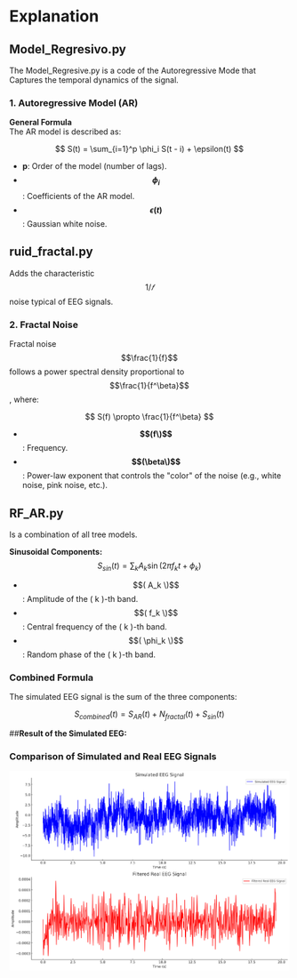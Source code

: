 # Explanation

## **Model_Regresivo.py**
The Model_Regresive.py is a code of the Autoregressive Mode that Captures the temporal dynamics of the signal.

### 1. Autoregressive Model (AR)
**General Formula**  
The AR model is described as:

$$ S(t) = \sum_{i=1}^p \phi_i S(t - i) + \epsilon(t) $$

- **p**: Order of the model (number of lags).  
- **$$\phi_i$$**: Coefficients of the AR model.  
- **$$\epsilon(t)$$**: Gaussian white noise.  

## **ruid_fractal.py**
Adds the characteristic $$1/𝑓$$ noise typical of EEG signals.

### 2. Fractal Noise

Fractal noise $$\frac{1}{f}$$ follows a power spectral density proportional to $$\frac{1}{f^\beta}$$, where:

$$
S(f) \propto \frac{1}{f^\beta}
$$

- **$$(f\)$$**: Frequency.  
- **$$(\beta\)$$**: Power-law exponent that controls the "color" of the noise (e.g., white noise, pink noise, etc.).

## **RF_AR.py**
Is a combination of all tree models. 

 **Sinusoidal Components:**  
   $$S_{sin}(t) = \sum_{k} A_k \sin(2\pi f_k t + \phi_k)$$

   - $$( A_k \)$$: Amplitude of the \( k \)-th band.  
   - $$( f_k \)$$: Central frequency of the \( k \)-th band.  
   - $$( \phi_k \)$$: Random phase of the \( k \)-th band.
     
### Combined Formula

The simulated EEG signal is the sum of the three components:

$$
S_{combined}(t) = S_{AR}(t) + N_{fractal}(t) + S_{sin}(t)
$$


##**Result of the Simulated EEG:**

### Comparison of Simulated and Real EEG Signals

![Comparison of Simulated and Real EEG Signals](images/sigma.png)


